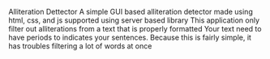 Alliteration Dettector
A simple GUI based alliteration detector made using html, css, and js supported using server based library
This application only filter out alliterations from a text that is properly formatted
Your text need to have periods to indicates your sentences.
Because this is fairly simple, it has troubles filtering a lot of words at once
